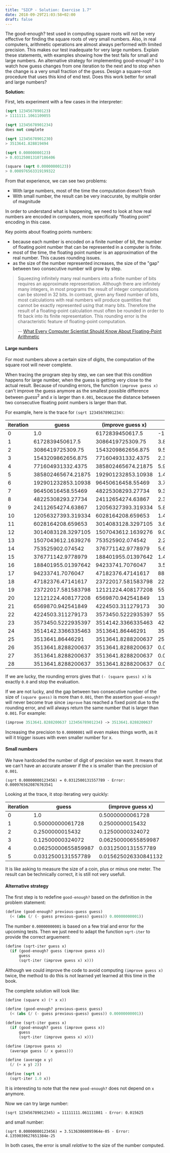 ```yaml
---
title: "SICP - Solution: Exercise 1.7"
date: 2018-09-29T21:03:58+02:00
draft: false
---
```


The good-enough? test used in computing square roots will not be very effective for finding the square roots of very small numbers. Also, in real computers, arithmetic operations are almost always performed with limited precision. This makes our test inadequate for very large numbers. Explain these statements, with examples showing how the test fails for small and large numbers. An alternative strategy for implementing good-enough? is to watch how guess changes from one iteration to the next and to stop when the change is a very small fraction of the guess. Design a square-root procedure that uses this kind of end test. Does this work better for small and large numbers?

**Solution:**

First, lets experiment with a few cases in the interpreter:

```scheme
(sqrt 1234567890123)
> 1111111.1061109055

(sqrt 12345678901234)
does not complete

(sqrt 12345678901230)
> 3513641.828819494

(sqrt 0.00000000123)
> 0.031250013107186406

(square (sqrt 0.00000000123))
> 0.000976563319199322
```

From that experience, we can see two problems:

- With large numbers, most of the time the computation doesn't finish
- With small number, the result can be very inaccurate, by multiple order of magnitude

In order to understand what is happening, we need to look at how real numbers are encoded in computers, more specifically "floating point" encoding in this case.

Key points about floating points numbers:

- because each number is encoded on a finite number of bit, the number of floating point number that can be represented in a computer is finite.
- most of the time, the floating point number is an approximation of the real number. This causes rounding issues.
- as the size of the number represented increases, the size of the "gap" between two consecutive number will grow by step.

> Squeezing infinitely many real numbers into a finite number of bits requires an approximate representation. Although there are infinitely many integers, in most programs the result of integer computations can be stored in 32 bits. In contrast, given any fixed number of bits, most calculations with real numbers will produce quantities that cannot be exactly represented using that many bits. Therefore the result of a floating-point calculation must often be rounded in order to fit back into its finite representation. This rounding error is the characteristic feature of floating-point computation.
>
> -- [What Every Computer Scientist Should Know About Floating-Point Arithmetic](https://docs.oracle.com/cd/E19957-01/806-3568/ncg_goldberg.html)

#### Large numbers

For most numbers above a certain size of digits, the computation of the square root will never complete.

When tracing the program step by step, we can see that this condition happens for large number, when the guess is getting very close to the actual result. Because of rounding errors, the function `(improve guess x)` can't improve the guess anymore as the smallest possible difference between $guess^2$ and $x$ is larger than `0.001`, because the distance between two consecutive floating point numbers is larger than that.

For example, here is the trace for `(sqrt 12345678901234)`:

| iteration | guess              | (improve guess x)  | (- (square guess) x)   |
| --------- | ------------------ | ------------------ | ---------------------- |
| 0         | 1.0                | 6172839450617.5    | -12345678901233.0      |
| 1         | 6172839450617.5    | 3086419725309.75   | 3.8103946883087414e+25 |
| 2         | 3086419725309.75   | 1543209862656.875  | 9.525986720768766e+24  |
| 3         | 1543209862656.875  | 771604931332.4375  | 2.3814966801891054e+24 |
| 4         | 771604931332.4375  | 385802465674.21875 | 5.953741700441899e+23  |
| 5         | 385802465674.21875 | 192901232853.10938 | 1.4884354250796105e+23 |
| 6         | 192901232853.10938 | 96450616458.55469  | 3.7210885623903846e+22 |
| 7         | 96450616458.55469  | 48225308293.27734  | 9.302721402889541e+21  |
| 8         | 48225308293.27734  | 24112654274.63867  | 2.3256803476359655e+21 |
| 9         | 24112654274.63867  | 12056327393.319334 | 5.8142008382257175e+20 |
| 10        | 12056327393.319334 | 6028164208.659653  | 1.4535501786922326e+20 |
| 11        | 6028164208.659653  | 3014083128.3297105 | 3.6338751380886356e+19 |
| 12        | 3014083128.3297105 | 1507043612.1639276 | 9.084684758802912e+18  |
| 13        | 1507043612.1639276 | 753525902.074542   | 2.2711681032851973e+18 |
| 14        | 753525902.074542   | 376771142.9778979  | 5.677889394183511e+17  |
| 15        | 376771142.9778979  | 188401955.01397642 | 1.4194414850197034e+17 |
| 16        | 188401955.01397642 | 94233741.7076047   | 3.548295097418716e+16  |
| 17        | 94233741.7076047   | 47182376.47141617  | 8867652397314325.0     |
| 18        | 47182376.47141617  | 23722017.581583798 | 2213830970589212.0     |
| 19        | 23722017.581583798 | 12121224.408177208 | 550388439239736.8      |
| 20        | 12121224.408177208 | 6569870.942541849  | 134578402252156.9      |
| 21        | 6569870.942541849  | 4224503.311279173  | 30817525300421.72      |
| 22        | 4224503.311279173  | 3573450.5222935397 | 5500749325774.699      |
| 23        | 3573450.5222935397 | 3514142.3366335463 | 423869734045.97266     |
| 24        | 3514142.3366335463 | 3513641.86446291   | 3517460886.28125       |
| 25        | 3513641.86446291   | 3513641.8288200637 | 250472.396484375       |
| 26        | 3513641.8288200637 | 3513641.8288200637 | 0.001953125            |
| 27        | 3513641.8288200637 | 3513641.8288200637 | 0.001953125            |
| 28        | 3513641.8288200637 | 3513641.8288200637 | 0.001953125            |


If we are lucky, the rounding errors gives that `(- (square guess) x)` is exactly `0.0` and stop the evaluation. 

If we are not lucky, and the gap between two consecutive number of the size of `(square guess)` is more than `0.001`, then the assertion `good-enough?` will never become true since `improve` has reached a fixed point due to the rounding error, and will always return the same number that is larger than `0.001`. For example:

```scheme
(improve 3513641.8288200637 12345678901234) -> 3513641.8288200637
```

Increasing the precision to `0.00000001` will even makes things worth, as it will it trigger issues with even smaller number for x.

#### Small numbers

We have hardcoded the number of digit of precision we want. It means that we can't have an accurate answer if the x is smaller than the precision of `0.001`.

```
(sqrt 0.00000000123456) = 0.0312500131557789 - Error: 0.0009765620876763541
```

Looking at the trace, it stop iterating very quickly:

| iteration | guess               | (improve guess x)    | (- (square guess) x)  |
| --------- | ------------------- | -------------------- | --------------------- |
| 0         | 1.0                 | 0.50000000061728     | 0.99999999876544      |
| 1         | 0.50000000061728    | 0.2500000015432      | 0.24999999938272      |
| 2         | 0.2500000015432     | 0.12500000324072     | 0.06249999953704      |
| 3         | 0.12500000324072    | 0.06250000655859987  | 0.01562499957562001   |
| 4         | 0.06250000655859987 | 0.0312500131557789   | 0.0039062495852650275 |
| 5         | 0.0312500131557789  | 0.015625026330841132 | 0.0009765620876763541 |

It is like asking to measure the size of a coin, plus or minus one meter. The result can be technically correct, it is still not very usefull.

#### Alternative strategy

The first step is to redefine `good-enough?` based on the definition in the problem statement:

```scheme
(define (good-enough? previous-guess guess)
  (< (abs (/ (- guess previous-guess) guess)) 0.00000000001))
```

The number `0.00000000001` is based on a few trial and error for the upcoming tests. Then we just need to adapt the function `sqrt-iter` to provide the correct arguement:

```scheme
(define (sqrt-iter guess x)
  (if (good-enough? guess (improve guess x))
      guess
      (sqrt-iter (improve guess x) x)))
```

Although we could improve the code to avoid computing `(improve guess x)` twice, the method to do this is not learned yet learned at this time in the book.

The complete solution will look like:

```scheme
(define (square x) (* x x))

(define (good-enough? previous-guess guess)
  (< (abs (/ (- guess previous-guess) guess)) 0.00000000001))

(define (sqrt-iter guess x)
  (if (good-enough? guess (improve guess x))
      guess
      (sqrt-iter (improve guess x) x)))

(define (improve guess x)
  (average guess (/ x guess)))

(define (average x y)
  (/ (+ x y) 2))

(define (sqrt x)
  (sqrt-iter 1.0 x))
```

It is interesting to note that the new `good-enough?` does not depend on `x` anymore.

Now we can try large number:

```
(sqrt 123456789012345) = 11111111.061111081 - Error: 0.015625
```

and small number:

```
(sqrt 0.00000000123456) = 3.51363060095964e-05 - Error: 4.1359030627651384e-25
```

In both cases, the error is small _relative_ to the size of the number computed.